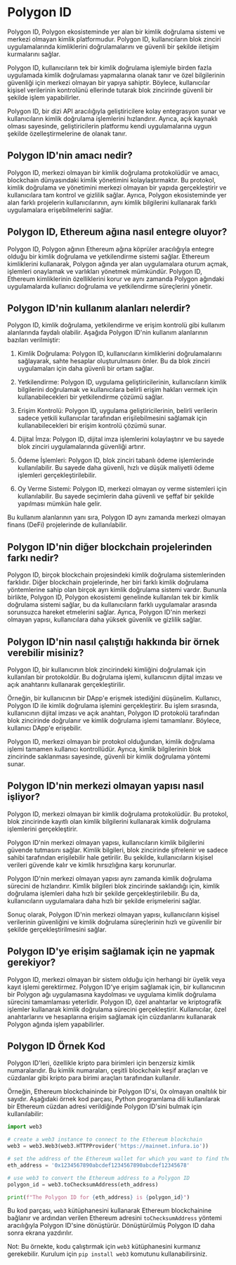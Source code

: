 # Polygon ID

Polygon ID, Polygon ekosisteminde yer alan bir kimlik doğrulama sistemi ve merkezi olmayan kimlik platformudur. Polygon ID, kullanıcıların blok zinciri uygulamalarında kimliklerini doğrulamalarını ve güvenli bir şekilde iletişim kurmalarını sağlar.

Polygon ID, kullanıcıların tek bir kimlik doğrulama işlemiyle birden fazla uygulamada kimlik doğrulaması yapmalarına olanak tanır ve özel bilgilerinin güvenliği için merkezi olmayan bir yapıya sahiptir. Böylece, kullanıcılar kişisel verilerinin kontrolünü ellerinde tutarak blok zincirinde güvenli bir şekilde işlem yapabilirler.

Polygon ID, bir dizi API aracılığıyla geliştiricilere kolay entegrasyon sunar ve kullanıcıların kimlik doğrulama işlemlerini hızlandırır. Ayrıca, açık kaynaklı olması sayesinde, geliştiricilerin platformu kendi uygulamalarına uygun şekilde özelleştirmelerine de olanak tanır.

## Polygon ID'nin amacı nedir?

Polygon ID, merkezi olmayan bir kimlik doğrulama protokolüdür ve amacı, blockchain dünyasındaki kimlik yönetimini kolaylaştırmaktır. Bu protokol, kimlik doğrulama ve yönetimini merkezi olmayan bir yapıda gerçekleştirir ve kullanıcılara tam kontrol ve gizlilik sağlar. Ayrıca, Polygon ekosisteminde yer alan farklı projelerin kullanıcılarının, aynı kimlik bilgilerini kullanarak farklı uygulamalara erişebilmelerini sağlar.

## Polygon ID, Ethereum ağına nasıl entegre oluyor?

Polygon ID, Polygon ağının Ethereum ağına köprüler aracılığıyla entegre olduğu bir kimlik doğrulama ve yetkilendirme sistemi sağlar. Ethereum kimliklerini kullanarak, Polygon ağında yer alan uygulamalara oturum açmak, işlemleri onaylamak ve varlıkları yönetmek mümkündür. Polygon ID, Ethereum kimliklerinin özelliklerini korur ve aynı zamanda Polygon ağındaki uygulamalarda kullanıcı doğrulama ve yetkilendirme süreçlerini yönetir.

## Polygon ID'nin kullanım alanları nelerdir?

Polygon ID, kimlik doğrulama, yetkilendirme ve erişim kontrolü gibi kullanım alanlarında faydalı olabilir. Aşağıda Polygon ID'nin kullanım alanlarının bazıları verilmiştir:

1.  Kimlik Doğrulama: Polygon ID, kullanıcıların kimliklerini doğrulamalarını sağlayarak, sahte hesaplar oluşturulmasını önler. Bu da blok zinciri uygulamaları için daha güvenli bir ortam sağlar.
    
2.  Yetkilendirme: Polygon ID, uygulama geliştiricilerinin, kullanıcıların kimlik bilgilerini doğrulamak ve kullanıcılara belirli erişim hakları vermek için kullanabilecekleri bir yetkilendirme çözümü sağlar.
    
3.  Erişim Kontrolü: Polygon ID, uygulama geliştiricilerinin, belirli verilerin sadece yetkili kullanıcılar tarafından erişilebilmesini sağlamak için kullanabilecekleri bir erişim kontrolü çözümü sunar.
    
4.  Dijital İmza: Polygon ID, dijital imza işlemlerini kolaylaştırır ve bu sayede blok zinciri uygulamalarında güvenliği artırır.
    
5.  Ödeme İşlemleri: Polygon ID, blok zinciri tabanlı ödeme işlemlerinde kullanılabilir. Bu sayede daha güvenli, hızlı ve düşük maliyetli ödeme işlemleri gerçekleştirilebilir.
    
6.  Oy Verme Sistemi: Polygon ID, merkezi olmayan oy verme sistemleri için kullanılabilir. Bu sayede seçimlerin daha güvenli ve şeffaf bir şekilde yapılması mümkün hale gelir.
    

Bu kullanım alanlarının yanı sıra, Polygon ID aynı zamanda merkezi olmayan finans (DeFi) projelerinde de kullanılabilir.

## Polygon ID'nin diğer blockchain projelerinden farkı nedir?

Polygon ID, birçok blockchain projesindeki kimlik doğrulama sistemlerinden farklıdır. Diğer blockchain projelerinde, her biri farklı kimlik doğrulama yöntemlerine sahip olan birçok ayrı kimlik doğrulama sistemi vardır. Bununla birlikte, Polygon ID, Polygon ekosistemi genelinde kullanılan tek bir kimlik doğrulama sistemi sağlar, bu da kullanıcıların farklı uygulamalar arasında sorunsuzca hareket etmelerini sağlar. Ayrıca, Polygon ID'nin merkezi olmayan yapısı, kullanıcılara daha yüksek güvenlik ve gizlilik sağlar.

## Polygon ID'nin nasıl çalıştığı hakkında bir örnek verebilir misiniz?

Polygon ID, bir kullanıcının blok zincirindeki kimliğini doğrulamak için kullanılan bir protokoldür. Bu doğrulama işlemi, kullanıcının dijital imzası ve açık anahtarını kullanarak gerçekleştirilir.

Örneğin, bir kullanıcının bir DApp'e erişmek istediğini düşünelim. Kullanıcı, Polygon ID ile kimlik doğrulama işlemini gerçekleştirir. Bu işlem sırasında, kullanıcının dijital imzası ve açık anahtarı, Polygon ID protokolü tarafından blok zincirinde doğrulanır ve kimlik doğrulama işlemi tamamlanır. Böylece, kullanıcı DApp'e erişebilir.

Polygon ID, merkezi olmayan bir protokol olduğundan, kimlik doğrulama işlemi tamamen kullanıcı kontrollüdür. Ayrıca, kimlik bilgilerinin blok zincirinde saklanması sayesinde, güvenli bir kimlik doğrulama yöntemi sunar.

## Polygon ID'nin merkezi olmayan yapısı nasıl işliyor?

Polygon ID, merkezi olmayan bir kimlik doğrulama protokolüdür. Bu protokol, blok zincirinde kayıtlı olan kimlik bilgilerini kullanarak kimlik doğrulama işlemlerini gerçekleştirir.

Polygon ID'nin merkezi olmayan yapısı, kullanıcıların kimlik bilgilerini güvende tutmasını sağlar. Kimlik bilgileri, blok zincirinde şifrelenir ve sadece sahibi tarafından erişilebilir hale getirilir. Bu şekilde, kullanıcıların kişisel verileri güvende kalır ve kimlik hırsızlığına karşı korunurlar.

Polygon ID'nin merkezi olmayan yapısı aynı zamanda kimlik doğrulama sürecini de hızlandırır. Kimlik bilgileri blok zincirinde saklandığı için, kimlik doğrulama işlemleri daha hızlı bir şekilde gerçekleştirilebilir. Bu da, kullanıcıların uygulamalara daha hızlı bir şekilde erişmelerini sağlar.

Sonuç olarak, Polygon ID'nin merkezi olmayan yapısı, kullanıcıların kişisel verilerinin güvenliğini ve kimlik doğrulama süreçlerinin hızlı ve güvenilir bir şekilde gerçekleştirilmesini sağlar.

## Polygon ID'ye erişim sağlamak için ne yapmak gerekiyor?

Polygon ID, merkezi olmayan bir sistem olduğu için herhangi bir üyelik veya kayıt işlemi gerektirmez. Polygon ID'ye erişim sağlamak için, bir kullanıcının bir Polygon ağı uygulamasına kaydolması ve uygulama kimlik doğrulama sürecini tamamlaması yeterlidir. Polygon ID, özel anahtarlar ve kriptografik işlemler kullanarak kimlik doğrulama sürecini gerçekleştirir. Kullanıcılar, özel anahtarlarını ve hesaplarına erişim sağlamak için cüzdanlarını kullanarak Polygon ağında işlem yapabilirler.

## Polygon ID Örnek Kod

Polygon ID'leri, özellikle kripto para birimleri için benzersiz kimlik numaralarıdır. Bu kimlik numaraları, çeşitli blockchain keşif araçları ve cüzdanlar gibi kripto para birimi araçları tarafından kullanılır.

Örneğin, Ethereum blockchaininde bir Polygon ID'si, 0x olmayan onaltılık bir sayıdır. Aşağıdaki örnek kod parçası, Python programlama dili kullanılarak bir Ethereum cüzdan adresi verildiğinde Polygon ID'sini bulmak için kullanılabilir:

```python
import web3

# create a web3 instance to connect to the Ethereum blockchain
web3 = web3.Web3(web3.HTTPProvider('https://mainnet.infura.io'))

# set the address of the Ethereum wallet for which you want to find the Polygon ID
eth_address = '0x1234567890abcdef1234567890abcdef12345678'

# use web3 to convert the Ethereum address to a Polygon ID
polygon_id = web3.toChecksumAddress(eth_address)

print(f"The Polygon ID for {eth_address} is {polygon_id}")

```

Bu kod parçası, `web3` kütüphanesini kullanarak Ethereum blockchainine bağlanır ve ardından verilen Ethereum adresini `toChecksumAddress` yöntemi aracılığıyla Polygon ID'sine dönüştürür. Dönüştürülmüş Polygon ID daha sonra ekrana yazdırılır.

Not: Bu örnekte, kodu çalıştırmak için `web3` kütüphanesini kurmanız gerekebilir. Kurulum için `pip install web3` komutunu kullanabilirsiniz.



